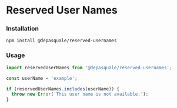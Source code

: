 # Reserved User Names

### Installation

```
npm install @depasquale/reserved-usernames
```

### Usage

```javascript
import reservedUserNames from '@depasquale/reserved-usernames';

const userName = 'example';

if (reservedUserNames.includes(userName)) {
  throw new Error('This user name is not available.');
}
```

